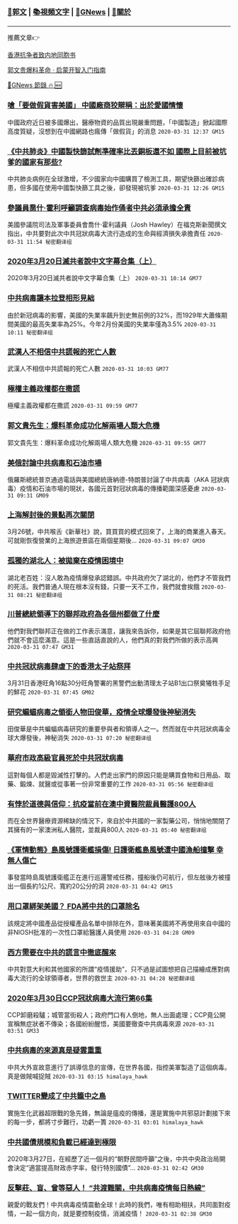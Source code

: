 ###  [:eagle:郭文](https://github.com/ourhimalayas/txt) | [:books:視頻文字](https://github.com/ourhimalayas/txt/blob/master/content/README.md) | [:newspaper:GNews](https://github.com/ourhimalayas/txt/blob/master/content/gnews/README.md) | [:pray:關於](https://github.com/ourhimalayas/home/tree/master/about)
---

推薦文章:point_right:

[香港抗争者致内地同胞书](https://github.com/ourhimalayas/news/blob/master/2019/08/a_letter_from_the_hong_kong_people.md)

[郭文贵爆料革命 · 启蒙开智入门指南](https://github.com/ourhimalayas/txt/issues/1)

[:newspaper:GNews 節錄 :fire: :new:](https://github.com/ourhimalayas/txt/blob/master/content/gnews/README.md) 



### [嗆「要做假貨害美國」 中國廠商狡辯稱：出於愛國情懷](/content/gnews/1/README.md)

中國政府近日被多國爆出，醫療物資的品質出現嚴重問題，「中國製造」掀起國際高度質疑，沒想到在中國網路也瘋傳「做假貨」的消息  `2020-03-31 12:37 GM15`

### [《中共肺炎》中國製快篩試劑準確率比丟銅板還不如 國際上目前被坑爹的國家有那些?](/content/gnews/2/README.md)

中共肺炎病例在全球激增，不少國家向中國購買了檢測⼯具，期望快篩出確診病患，但多國在使⽤中國製快篩⼯具之後，卻發現被坑爹  `2020-03-31 12:26 GM15`

### [參議員喬什·霍利呼籲調查病毒始作俑者中共必須承擔全責](/content/gnews/3/README.md)

美國參議院司法及軍事委員會喬什·霍利議員（Josh Hawley）在福克斯新聞撰文指出，中共要對此次中共冠狀病毒大流行造成的生命與經濟損失承擔責任  `2020-03-31 11:54 秘密翻译组`

### [2020年3月20日滅共者說中文字幕合集（上）](/content/gnews/4/README.md)

2020年3月20日滅共者說中文字幕合集（上）  `2020-03-31 10:14 GM77`

### [中共病毒讓本拉登相形見絀](/content/gnews/5/README.md)

由於新冠病毒的影響，美國的失業率飆升到史無前例的32%，而1929年大蕭條期間美國的最高失業率為25%。今年2月份美國的失業率僅為3.5%  `2020-03-31 10:11 秘密翻译组`

### [武漢人不相信中共謊報的死亡人數](/content/gnews/6/README.md)

武漢人不相信中共謊報的死亡人數  `2020-03-31 10:03 GM77`

### [極權主義政權都在撒謊](/content/gnews/7/README.md)

極權主義政權都在撒謊  `2020-03-31 09:59 GM77`

### [郭文貴先生：爆料革命成功化解兩場人類大危機](/content/gnews/8/README.md)

郭文貴先生：爆料革命成功化解兩場人類大危機  `2020-03-31 09:55 GM77`

### [美俄討論中共病毒和石油市場](/content/gnews/9/README.md)

俄羅斯總統普京通過電話與美國總統唐納德-特朗普討論了中共病毒（AKA 冠狀病毒）疫情和石油市場的現狀，各國元首對冠狀病毒的傳播範圍深感憂慮  `2020-03-31 09:31 GM09`

### [上海解封後的景點再次關閉](/content/gnews/10/README.md)

3月26號，中共喉舌《新華社》說，買買買的模式回來了，上海的商業進入春天。可就剛恢復營業的上海旅遊景區在兩個星期後...  `2020-03-31 09:07 GM30`

### [孤獨的湖北人：被拋棄在疫情困境中](/content/gnews/11/README.md)

湖北老百姓：沒人敢為疫情爆發承認錯誤。中共政府欠了湖北的，他們才不管我們的死活。我們普通人現在根本沒有錢，只要一天不工作，我們就會挨餓  `2020-03-31 08:21 秘密翻译组`

### [川普總統領導下的聯邦政府為各個州都做了什麼](/content/gnews/12/README.md)

他們對我們聯邦正在做的工作表示滿意，讓我來告訴你，如果是其它屆聯邦政府他們就不會這麼滿意。這是一些直話直說的人，他們真的對我們所做的表示高興  `2020-03-31 07:47 GM31`

### [中共冠狀病毒肆虐下的香港太子站祭拜](/content/gnews/13/README.md)

3月31日香港旺角16點30分旺角警署的黑警們出動清理太子站B1出口祭奠犧牲手足的鮮花  `2020-03-31 07:45 GM02`

### [研究蝙蝠病毒之領銜人物田俊華，疫情全球爆發後神秘消失](/content/gnews/14/README.md)

田俊華是中共蝙蝠病毒研究的重要參與者和領導人之一。然而就在中共冠狀病毒全球大爆發後，神秘消失  `2020-03-31 07:20 秘密翻译组`

### [華府市政高級官員死於中共冠狀病毒](/content/gnews/15/README.md)

這對每個人都是毀滅性打擊的。人們走出家門的原因只能是購買食物和日用品、取藥、鍛煉、就醫或從事著一份非常重要的工作  `2020-03-31 05:56 秘密翻译组`

### [有悖於道德與信仰：抗疫當前在澳中資醫院裁員醫護800人](/content/gnews/16/README.md)

而在全世界醫療資源稀缺的情況下，來自於中共國的一家製藥公司，悄悄地關閉了其擁有的一家澳洲私人醫院，並裁員800人  `2020-03-31 05:40 秘密翻译组`

### [《軍情動態》島風號護衛艦損傷! 日護衛艦島風號遭中國漁船撞擊 幸無人傷亡](/content/gnews/17/README.md)

事發當時島風號護衛艦正在進行巡邏警戒任務，撞船後仍可航行，但左舷後方被撞出一個長約1公尺、寬約20公分的洞  `2020-03-31 04:42 GM15`

### [用口罩綁架美國？ FDA將中共的口罩除名](/content/gnews/18/README.md)

該規定將中國產品從授權產品名單中排除在外，意味著美國將不再使用來自中國的非NIOSH批准的一次性口罩給醫護人員使用  `2020-03-31 04:28 GM09`

### [西方需要在中共的謊言中徹底醒來](/content/gnews/19/README.md)

中共對意大利和其他國家的所謂“疫情援助”，只不過是試圖想把自己描繪成應對病毒大流行的全球領導者，世界的救世主  `2020-03-31 04:28 秘密翻译组`

### [2020年3月30日CCP冠狀病毒大流行第66集](/content/gnews/20/README.md)

CCP卸磨殺驢；城管當街殺人；政府門口有人倒地，無人出面處理；CCP竟公開宣稱無症狀者不傳染；各國紛紛醒悟，美國要徹查中共病毒來源  `2020-03-31 03:51 GM33`

### [中共病毒的來源真是疑雲重重](/content/gnews/21/README.md)

中共大外宣故意進行了誤導信息的宣傳，在世界各國，指控美軍製造了這個病毒。真是做賊喊捉賊  `2020-03-31 03:15 himalaya_hawk`

### [TWITTER變成了中共籠中之鳥](/content/gnews/22/README.md)

實施生化武器超限戰的急先鋒，無論是瘟疫的傳播，還是實施中共邪惡計劃接下來的每一步，都將寸步難行，功虧一簣  `2020-03-31 03:01 himalaya_hawk`

### [中共國債規模和負載已經達到極限](/content/gnews/23/README.md)

2020年3月27日，在經歷了近一個月的“朝野民間呼籲”之後，中共中央政治局開會決定“適當提高財政赤字率，發行特別國債”...  `2020-03-31 02:42 GM30`

### [反擊莊、盲、曾等惡人！ “共渡難關，中共病毒疫情每日熱線”](/content/gnews/24/README.md)

親愛的戰友們！中共病毒疫情震動全球！此時的我們，唯有相助相扶，共同面對疫情，一起一個方向，就是要控制疫情，消滅疫情！  `2020-03-31 02:38 GM30`

